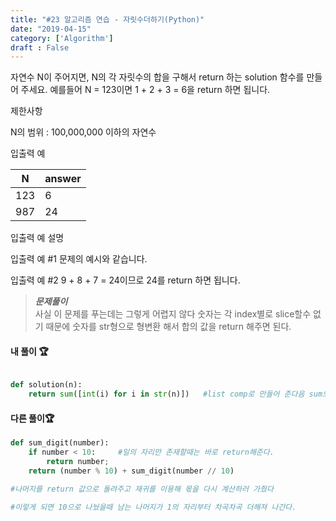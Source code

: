 ```yaml
---
title: "#23 알고리즘 연습 - 자릿수더하기(Python)"
date: "2019-04-15"
category: ['Algorithm']
draft : False
---
```


자연수 N이 주어지면, N의 각 자릿수의 합을 구해서 
return 하는 solution 함수를 만들어 주세요.
예를들어 N = 123이면 1 + 2 + 3 = 6을 return 하면 됩니다.


제한사항

N의 범위 : 100,000,000 이하의 자연수


입출력 예

|N|	answer|
|-|-|
|123|	6|
|987|	24|


입출력 예 설명

입출력 예 #1
문제의 예시와 같습니다.

입출력 예 #2
9 + 8 + 7 = 24이므로 24를 return 하면 됩니다.


>__*문제풀이*__   
사실 이 문제를 푸는데는 그렇게 어렵지 않다
숫자는 각 index별로 slice할수 없기 때문에 숫자를 str형으로 형변환 해서 합의 값을 return 해주면 된다.


#### 내 풀이 🏆
```python

def solution(n):
    return sum([int(i) for i in str(n)])   #list comp로 만들어 준다음 sum으로 바로 더해줬다.
```


#### 다른 풀이🏆
```python
def sum_digit(number):
    if number < 10:     #일의 자리만 존재할때는 바로 return해준다.
        return number;
    return (number % 10) + sum_digit(number // 10) 

#나머지를 return 값으로 돌려주고 재귀를 이용해 몫을 다시 계산하러 가줬다

#이렇게 되면 10으로 나눴을때 남는 나머지가 1의 자리부터 차곡차곡 더해져 나간다.

```